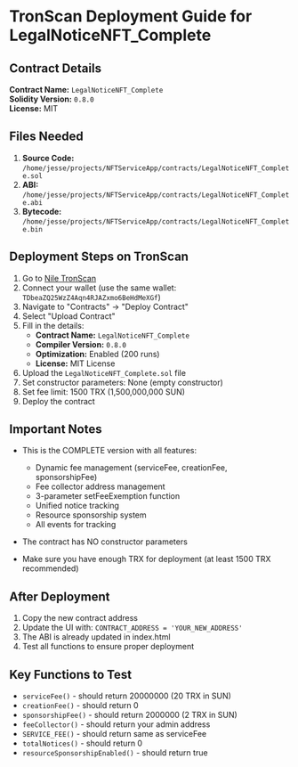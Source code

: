 # TronScan Deployment Guide for LegalNoticeNFT_Complete

## Contract Details

**Contract Name:** `LegalNoticeNFT_Complete`  
**Solidity Version:** `0.8.0`  
**License:** MIT

## Files Needed

1. **Source Code:** `/home/jesse/projects/NFTServiceApp/contracts/LegalNoticeNFT_Complete.sol`
2. **ABI:** `/home/jesse/projects/NFTServiceApp/contracts/LegalNoticeNFT_Complete.abi`
3. **Bytecode:** `/home/jesse/projects/NFTServiceApp/contracts/LegalNoticeNFT_Complete.bin`

## Deployment Steps on TronScan

1. Go to [Nile TronScan](https://nile.tronscan.org)
2. Connect your wallet (use the same wallet: `TDbeaZQ25WzZ4Aqn4RJAZxmo6BeHdMeXGf`)
3. Navigate to "Contracts" → "Deploy Contract"
4. Select "Upload Contract"
5. Fill in the details:
   - **Contract Name:** `LegalNoticeNFT_Complete`
   - **Compiler Version:** `0.8.0`
   - **Optimization:** Enabled (200 runs)
   - **License:** MIT License
6. Upload the `LegalNoticeNFT_Complete.sol` file
7. Set constructor parameters: None (empty constructor)
8. Set fee limit: 1500 TRX (1,500,000,000 SUN)
9. Deploy the contract

## Important Notes

- This is the COMPLETE version with all features:
  - Dynamic fee management (serviceFee, creationFee, sponsorshipFee)
  - Fee collector address management
  - 3-parameter setFeeExemption function
  - Unified notice tracking
  - Resource sponsorship system
  - All events for tracking
  
- The contract has NO constructor parameters
- Make sure you have enough TRX for deployment (at least 1500 TRX recommended)

## After Deployment

1. Copy the new contract address
2. Update the UI with: `CONTRACT_ADDRESS = 'YOUR_NEW_ADDRESS'`
3. The ABI is already updated in index.html
4. Test all functions to ensure proper deployment

## Key Functions to Test

- `serviceFee()` - should return 20000000 (20 TRX in SUN)
- `creationFee()` - should return 0
- `sponsorshipFee()` - should return 2000000 (2 TRX in SUN)
- `feeCollector()` - should return your admin address
- `SERVICE_FEE()` - should return same as serviceFee
- `totalNotices()` - should return 0
- `resourceSponsorshipEnabled()` - should return true